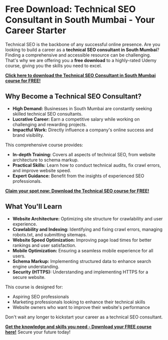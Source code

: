 # Free Download: Technical SEO Consultant in South Mumbai - Your Career Starter

Technical SEO is the backbone of any successful online presence. Are you looking to build a career as a **technical SEO consultant in South Mumbai**? Finding a comprehensive and accessible resource can be challenging. That's why we are offering you a **free download** to a highly-rated Udemy course, giving you the skills you need to excel.

[**Click here to download the Technical SEO Consultant in South Mumbai course for FREE!**](https://udemywork.com/technical-seo-consultant-in-south-mumbai)

## Why Become a Technical SEO Consultant?

*   **High Demand:** Businesses in South Mumbai are constantly seeking skilled technical SEO consultants.
*   **Lucrative Career:** Earn a competitive salary while working on challenging and rewarding projects.
*   **Impactful Work:** Directly influence a company's online success and brand visibility.

This comprehensive course provides:

*   **In-depth Training:** Covers all aspects of technical SEO, from website architecture to schema markup.
*   **Practical Skills:** Learn how to conduct technical audits, fix crawl errors, and improve website speed.
*   **Expert Guidance:** Benefit from the insights of experienced SEO professionals.

[**Claim your spot now: Download the Technical SEO course for FREE!**](https://udemywork.com/technical-seo-consultant-in-south-mumbai)

## What You'll Learn

*   **Website Architecture:** Optimizing site structure for crawlability and user experience.
*   **Crawlability and Indexing:** Identifying and fixing crawl errors, managing robots.txt, and submitting sitemaps.
*   **Website Speed Optimization:** Improving page load times for better rankings and user satisfaction.
*   **Mobile Optimization:** Ensuring a seamless mobile experience for all users.
*   **Schema Markup:** Implementing structured data to enhance search engine understanding.
*   **Security (HTTPS):** Understanding and implementing HTTPS for a secure website.

This course is designed for:

*   Aspiring SEO professionals
*   Marketing professionals looking to enhance their technical skills
*   Website owners who want to improve their website's performance

Don't wait any longer to kickstart your career as a technical SEO consultant.

[**Get the knowledge and skills you need - Download your FREE course here!**](https://udemywork.com/technical-seo-consultant-in-south-mumbai) Secure your future today!
